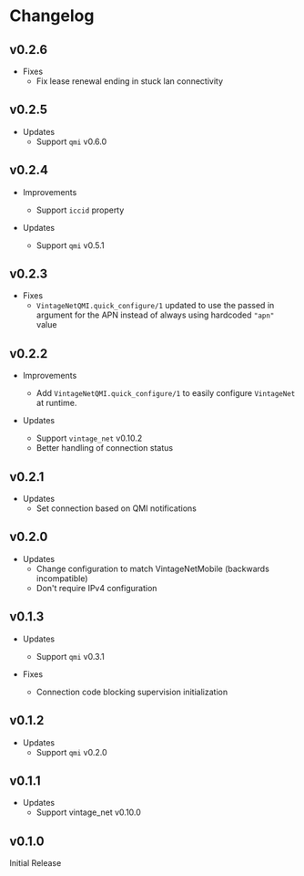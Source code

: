 # Changelog

## v0.2.6

* Fixes
  * Fix lease renewal ending in stuck lan connectivity

## v0.2.5

* Updates
  * Support `qmi` v0.6.0

## v0.2.4

* Improvements
  * Support `iccid` property

* Updates
  * Support `qmi` v0.5.1

## v0.2.3

* Fixes
  * `VintageNetQMI.quick_configure/1` updated to use the passed in argument
    for the APN instead of always using hardcoded `"apn"` value

## v0.2.2

* Improvements
  * Add `VintageNetQMI.quick_configure/1` to easily configure `VintageNet` at
    runtime.

* Updates
  * Support `vintage_net` v0.10.2
  * Better handling of connection status

## v0.2.1

* Updates
  * Set connection based on QMI notifications

## v0.2.0

* Updates
  * Change configuration to match VintageNetMobile (backwards incompatible)
  * Don't require IPv4 configuration

## v0.1.3

* Updates
  * Support `qmi` v0.3.1

* Fixes
  * Connection code blocking supervision initialization

## v0.1.2

* Updates
  * Support `qmi` v0.2.0

## v0.1.1

* Updates
  * Support vintage_net v0.10.0

## v0.1.0

Initial Release
